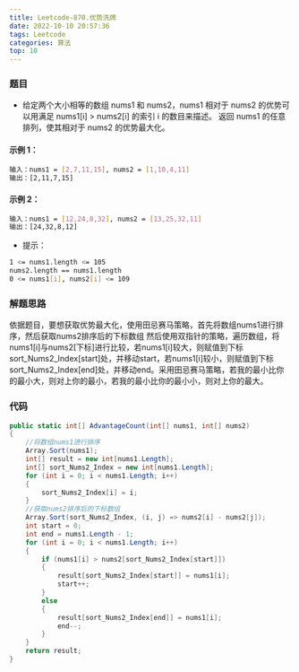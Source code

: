 ```yaml
---
title: Leetcode-870.优势洗牌
date: 2022-10-10 20:57:36
tags: Leetcode
categories: 算法
top: 10
---
```

### 题目
- 给定两个大小相等的数组 nums1 和 nums2，nums1 相对于 nums2 的优势可以用满足 nums1[i] > nums2[i] 的索引 i 的数目来描述。
返回 nums1 的任意排列，使其相对于 nums2 的优势最大化。

<!--more-->

#### 示例 1：
~~~bash
输入：nums1 = [2,7,11,15], nums2 = [1,10,4,11]
输出：[2,11,7,15]
~~~
#### 示例 2：
~~~bash
输入：nums1 = [12,24,8,32], nums2 = [13,25,32,11]
输出：[24,32,8,12]
~~~

- 提示：
~~~bash
1 <= nums1.length <= 105
nums2.length == nums1.length
0 <= nums1[i], nums2[i] <= 109
~~~
### 解题思路
依据题目，要想获取优势最大化，使用田忌赛马策略，首先将数组nums1进行排序，然后获取nums2排序后的下标数组
然后使用双指针的策略，遍历数组，将nums1[i]与nums2[下标]进行比较，若nums1[i]较大，则赋值到下标sort_Nums2_Index[start]处，并移动start，若nums1[i]较小，则赋值到下标sort_Nums2_Index[end]处，并移动end。采用田忌赛马策略，若我的最小比你的最小大，则对上你的最小，若我的最小比你的最小小，则对上你的最大。

### 代码
~~~C#
public static int[] AdvantageCount(int[] nums1, int[] nums2) 
{
    //将数组nums1进行排序
    Array.Sort(nums1);
    int[] result = new int[nums1.Length];
    int[] sort_Nums2_Index = new int[nums1.Length];
    for (int i = 0; i < nums1.Length; i++)
    {
        sort_Nums2_Index[i] = i;
    }
    //获取nums2排序后的下标数组
    Array.Sort(sort_Nums2_Index, (i, j) => nums2[i] - nums2[j]);
    int start = 0;
    int end = nums1.Length - 1;
    for (int i = 0; i < nums1.Length; i++)
    {
        if (nums1[i] > nums2[sort_Nums2_Index[start]])
        {
            result[sort_Nums2_Index[start]] = nums1[i];
            start++;
        }
        else 
        {
            result[sort_Nums2_Index[end]] = nums1[i];
            end--;
        }
    }
    return result;
}
~~~
